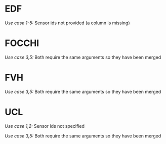 # EDF

*Use case 1-5:*
Sensor ids not provided (a column is missing)


# FOCCHI

*Use case 3,5:*
Both require the same arguments so they have been merged


# FVH

*Use case 3,5:*
Both require the same arguments so they have been merged


# UCL

*Use case 1,2:*
Sensor ids not specified 

*Use case 3,5:*
Both require the same arguments so they have been merged